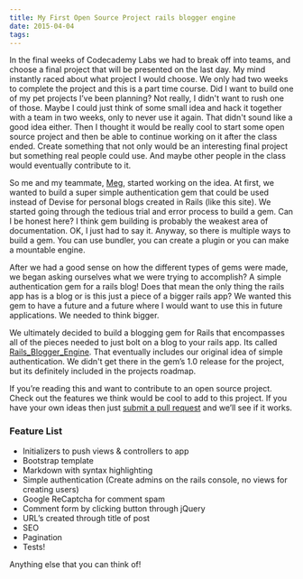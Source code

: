 ```yaml
---
title: My First Open Source Project rails blogger engine
date: 2015-04-04 
tags:
---
```


In the final weeks of Codecademy Labs we had to break off into teams, and choose a final project that will be presented on the last day. My mind instantly raced about what project I would choose. We only had two weeks to complete the project and this is a part time course. Did I want to build one of my pet projects I’ve been planning? Not really, I didn't want to rush one of those. Maybe I could just think of some small idea and hack it together with a team in two weeks, only to never use it again. That didn't sound like a good idea either. Then I thought it would be really cool to start some open source project and then be able to continue working on it after the class ended. Create something that not only would be an interesting final project but something real people could use. And maybe other people in the class would eventually contribute to it. 

So me and my teammate, [Meg](https://github.com/meghart), started working on the idea. At first, we wanted to build a super simple authentication gem that could be used instead of Devise for personal blogs created in Rails (like this site). We started going through the tedious trial and error process to build a gem. Can I be honest here? I think gem building is probably the weakest area of documentation. OK, I just had to say it. Anyway, so there is multiple ways to build a gem. You can use bundler, you can create a plugin or you can make a mountable engine. 

After we had a good sense on how the different types of gems were made, we began asking ourselves what we were trying to accomplish? A simple authentication gem for a rails blog! Does that mean the only thing the rails app has is a blog or is this just a piece of a bigger rails app? We wanted this gem to have a future and a future where I would want to use this in future applications. We needed to think bigger. 

We ultimately decided to build a blogging gem for Rails that encompasses all of the pieces needed to just bolt on a blog to your rails app. Its called [Rails_Blogger_Engine](https://rubygems.org/gems/rails_blogger_engine/). That eventually includes our original idea of simple authentication. We didn't get there in the gem’s 1.0 release for the project, but its definitely included in the projects roadmap. 

If you’re reading this and want to contribute to an open source project. Check out the features we think would be cool to add to this project. If you have your own ideas then just [submit a pull request](https://github.com/erickuhn19/rails_blogger_engine) and we’ll see if it works. 

### Feature List

* Initializers to push views & controllers to app
* Bootstrap template
* Markdown with syntax highlighting 
* Simple authentication (Create admins on the rails console, no views for creating users)
* Google ReCaptcha for comment spam
* Comment form by clicking button through jQuery
* URL’s created through title of post
* SEO
* Pagination
* Tests!

Anything else that you can think of!
